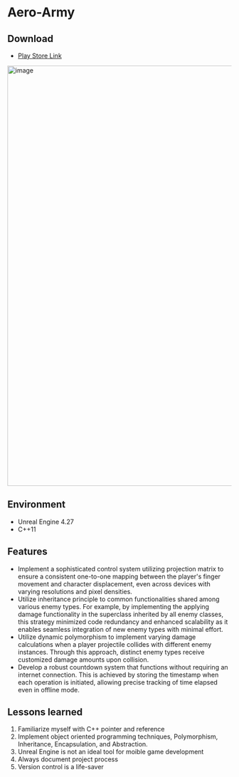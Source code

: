 # Aero-Army
## Download 
* [Play Store Link](https://play.google.com/store/apps/details?id=com.invoksion.Aeroforces)
<img width="945" alt="image" src="https://github.com/elemcraft/Aero-Army/assets/48006644/9c71fe0c-2dbf-4675-88e9-42f1e4e1374d">

## Environment
* Unreal Engine 4.27
* C++11

## Features
* Implement a sophisticated control system utilizing projection matrix to ensure a consistent one-to-one mapping between the player's finger movement and character displacement, even across devices with varying resolutions and pixel densities.
* Utilize inheritance principle to common functionalities shared among various enemy types. For example, by implementing the applying damage functionality in the superclass inherited by all enemy classes, this strategy minimized code redundancy and enhanced scalability as it enables seamless integration of new enemy types with minimal effort.
* Utilize dynamic polymorphism to implement varying damage calculations when a player projectile collides with different enemy instances. Through this approach, distinct enemy types receive customized damage amounts upon collision.
* Develop a robust countdown system that functions without requiring an internet connection. This is achieved by storing the timestamp when each operation is initiated, allowing precise tracking of time elapsed even in offline mode. 


## Lessons learned
1. Familiarize myself with C++ pointer and reference
2. Implement object oriented programming techniques, Polymorphism, Inheritance, Encapsulation, and Abstraction.
3. Unreal Engine is not an ideal tool for moible game development
4. Always document project process
5. Version control is a life-saver
